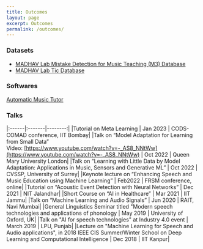 ```yaml
---
title: Outcomes
layout: page
excerpt: Outcomes
permalink: /outcomes/
---
```


### Datasets
- [MADHAV Lab Mistake Detection for Music Teaching (M3) Database](datasets/m3)
- [MADHAV Lab Tic Database](datasets/mtic/)

### Softwares
[Automatic Music Tutor](https://vipular.github.io/narottam.github.io/)

### Talks

|:------|:-------|--------:|
|Tutorial on Meta Learning  | Jan 2023  | CODS-COMAD conference, IIT Bombay|
|Talk on “Model Adaptation for Learning from Small Data”<br>Video: [https://www.youtube.com/watch?v=-_AS8_NNtWw](https://www.youtube.com/watch?v=-_AS8_NNtWw)   | Oct 2022 | Queen Mary University London|
|Talk on “Learning with Little Data by Model Adaptation: Applications in Music, Sensors and Generative ML”  | Oct 2022  | CVSSP, University of Surrey|
|Keynote lecture on “Enhancing Speech and Music Education using Machine Learning” | Feb2022 | FRSM conference, online|
|Tutorial on “Acoustic Event Detection with Neural Networks”    | Dec 2021  | NIT Jalandhar|
|Short Course on “AI in Healthcare”     | Mar 2021  | IIT Jammu|
|Talk on “Machine Learning and Audio Signals”   | Jun 2020  | RAIT, Navi Mumbai|
|General Linguistics Seminar titled "Modern speech technologies and applications of phonology   | May 2019  | University of Oxford, UK|
|Talk on "AI for speech technologies" at Industry 4.0 event     | March 2019    | LPU, Punjab|
|Lecture on "Machine Learning for Speech and Audio applications", in 2018 IEEE CIS Summer/Winter School on Deep Learning and Computational Intelligence     | Dec 2018  | IIT Kanpur|


<!--You tube video
<iframe style="height: 15em; width: 22em" src="https://www.youtube.com/embed/RhdsAG-0lg8" title="YouTube video player" frameborder="1" allow="accelerometer; autoplay; clipboard-write; encrypted-media; gyroscope; picture-in-picture" allowfullscreen></iframe>

<iframe style="height: 15em; width: 22em" src="https://www.youtube.com/embed/B8qMN5H6phc" title="YouTube video player" frameborder="0" allow="accelerometer; autoplay; clipboard-write; encrypted-media; gyroscope; picture-in-picture" allowfullscreen></iframe>
--->
<!-- <iframe width="300" height="200" src="https://www.youtube.com/embed/RhdsAG-0lg8" title="YouTube video player" frameborder="1" allow="accelerometer; autoplay; clipboard-write; encrypted-media; gyroscope; picture-in-picture" allowfullscreen></iframe> -->
